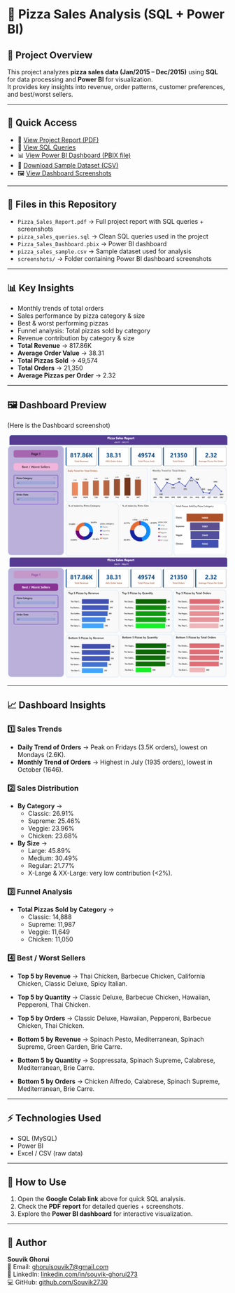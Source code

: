 # 🍕 Pizza Sales Analysis (SQL + Power BI)

## 📌 Project Overview
This project analyzes **pizza sales data (Jan/2015 – Dec/2015)** using **SQL** for data processing and **Power BI** for visualization.  
It provides key insights into revenue, order patterns, customer preferences, and best/worst sellers.

---

## 🚀 Quick Access  
- 📄 [View Project Report (PDF)](Pizza_Sales_Report.pdf)  
- 📜 [View SQL Queries](./pizza_sales_queries.sql)  
- 📊 [View Power BI Dashboard (PBIX file)](./Pizza_Sales_Dashboard.pbix)  
- 📂 [Download Sample Dataset (CSV)](./pizza_sales_sample.csv)  
- 🖼️ [View Dashboard Screenshots](./screenshots/)  

---

## 📂 Files in this Repository
- `Pizza_Sales_Report.pdf` → Full project report with SQL queries + screenshots  
- `pizza_sales_queries.sql` → Clean SQL queries used in the project  
- `Pizza_Sales_Dashboard.pbix` → Power BI dashboard 
- `pizza_sales_sample.csv` → Sample dataset used for analysis  
- `screenshots/` → Folder containing Power BI dashboard screenshots  

---

## 📊 Key Insights
- Monthly trends of total orders  
- Sales performance by pizza category & size  
- Best & worst performing pizzas  
- Funnel analysis: Total pizzas sold by category  
- Revenue contribution by category & size  
- **Total Revenue** → 817.86K  
- **Average Order Value** → 38.31  
- **Total Pizzas Sold** → 49,574  
- **Total Orders** → 21,350  
- **Average Pizzas per Order** → 2.32  

---

## 🖼️ Dashboard Preview
(Here is the Dashboard screenshot)


![Pizza Sales Dashboard](https://github.com/Souvik2730/pizza-sales-analysis/blob/main/screenshots/Screenshot%202025-08-17%20221308.png)
![Pizza Sales Dashboard](https://github.com/Souvik2730/pizza-sales-analysis/blob/main/screenshots/Screenshot%202025-08-17%20221340.png)

---

## 📈 Dashboard Insights

### 1️⃣ Sales Trends
- **Daily Trend of Orders** → Peak on Fridays (3.5K orders), lowest on Mondays (2.6K).  
- **Monthly Trend of Orders** → Highest in July (1935 orders), lowest in October (1646).  

### 2️⃣ Sales Distribution
- **By Category** →  
  - Classic: 26.91%  
  - Supreme: 25.46%  
  - Veggie: 23.96%  
  - Chicken: 23.68%  
- **By Size** →  
  - Large: 45.89%  
  - Medium: 30.49%  
  - Regular: 21.77%  
  - X-Large & XX-Large: very low contribution (<2%).  

### 3️⃣ Funnel Analysis
- **Total Pizzas Sold by Category** →  
  - Classic: 14,888  
  - Supreme: 11,987  
  - Veggie: 11,649  
  - Chicken: 11,050  

### 4️⃣ Best / Worst Sellers
- **Top 5 by Revenue** → Thai Chicken, Barbecue Chicken, California Chicken, Classic Deluxe, Spicy Italian.  
- **Top 5 by Quantity** → Classic Deluxe, Barbecue Chicken, Hawaiian, Pepperoni, Thai Chicken.  
- **Top 5 by Orders** → Classic Deluxe, Hawaiian, Pepperoni, Barbecue Chicken, Thai Chicken.  

- **Bottom 5 by Revenue** → Spinach Pesto, Mediterranean, Spinach Supreme, Green Garden, Brie Carre.  
- **Bottom 5 by Quantity** → Soppressata, Spinach Supreme, Calabrese, Mediterranean, Brie Carre.  
- **Bottom 5 by Orders** → Chicken Alfredo, Calabrese, Spinach Supreme, Mediterranean, Brie Carre.  

---

## ⚡ Technologies Used
- SQL (MySQL)
- Power BI
- Excel / CSV (raw data)

---

## 🚀 How to Use
1. Open the **Google Colab link** above for quick SQL analysis.  
2. Check the **PDF report** for detailed queries + screenshots.  
3. Explore the **Power BI dashboard** for interactive visualization.  

---

## 🙋 Author
**Souvik Ghorui**  
📧 Email: ghoruisouvik7@gmail.com  
🔗 LinkedIn: [linkedin.com/in/souvik-ghorui273](https://linkedin.com/in/souvik-ghorui273)  
💻 GitHub: [github.com/Souvik2730](https://github.com/Souvik2730) 







